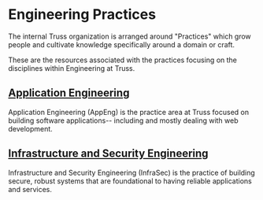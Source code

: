 # Engineering Practices

The internal Truss organization is arranged around "Practices"
which grow people and cultivate knowledge specifically around a domain or craft.

These are the resources associated with the practices
focusing on the disciplines within Engineering at Truss.

## [Application Engineering](./appeng)

Application Engineering (AppEng) is the practice area at Truss
focused on building software applications--
including and mostly dealing with web development.

## [Infrastructure and Security Engineering](./infrasec)

Infrastructure and Security Engineering (InfraSec) is the practice of building secure, robust systems that are foundational to having reliable applications and services.
